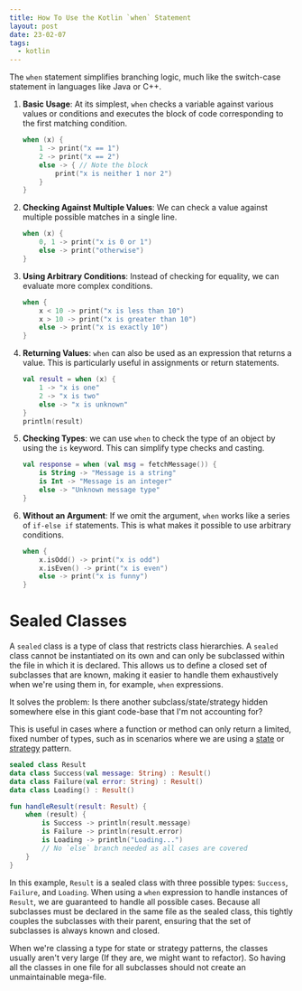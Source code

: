 ```yaml
---
title: How To Use the Kotlin `when` Statement
layout: post
date: 23-02-07
tags:
  - kotlin
---
```

The `when` statement simplifies branching logic, much like the switch-case statement in languages like Java or C++. 

1. **Basic Usage**: At its simplest, `when` checks a variable against various values or conditions and executes the block of code corresponding to the first matching condition.

   ```kotlin
   when (x) {
       1 -> print("x == 1")
       2 -> print("x == 2")
       else -> { // Note the block
           print("x is neither 1 nor 2")
       }
   }
   ```

2. **Checking Against Multiple Values**: We can check a value against multiple possible matches in a single line.

   ```kotlin
   when (x) {
       0, 1 -> print("x is 0 or 1")
       else -> print("otherwise")
   }
   ```

3. **Using Arbitrary Conditions**: Instead of checking for equality, we can evaluate more complex conditions.

   ```kotlin
   when {
       x < 10 -> print("x is less than 10")
       x > 10 -> print("x is greater than 10")
       else -> print("x is exactly 10")
   }
   ```

4. **Returning Values**: `when` can also be used as an expression that returns a value. This is particularly useful in assignments or return statements.

   ```kotlin
   val result = when (x) {
       1 -> "x is one"
       2 -> "x is two"
       else -> "x is unknown"
   }
   println(result)
   ```

5. **Checking Types**: we can use `when` to check the type of an object by using the `is` keyword. This can simplify type checks and casting.

   ```kotlin
   val response = when (val msg = fetchMessage()) {
       is String -> "Message is a string"
       is Int -> "Message is an integer"
       else -> "Unknown message type"
   }
   ```

6. **Without an Argument**: If we omit the argument, `when` works like a series of `if-else if` statements. This is what makes it possible to use arbitrary conditions.

   ```kotlin
   when {
       x.isOdd() -> print("x is odd")
       x.isEven() -> print("x is even")
       else -> print("x is funny")
   }
   ```


# Sealed Classes

A `sealed` class is a type of class that restricts class hierarchies. A `sealed` class cannot be instantiated on its own and can only be subclassed within the file in which it is declared. This allows us to define a closed set of subclasses that are known, making it easier to handle them exhaustively when we're using them in, for example, `when` expressions. 

It solves the problem: Is there another subclass/state/strategy hidden somewhere else in this giant code-base that I'm not accounting for?

This is useful in cases where a function or method can only return a limited, fixed number of types, such as in scenarios where we are using a [state](https://refactoring.guru/design-patterns/state) or [strategy](https://refactoring.guru/design-patterns/strategy) pattern.


```kotlin
sealed class Result
data class Success(val message: String) : Result()
data class Failure(val error: String) : Result()
data class Loading() : Result()

fun handleResult(result: Result) {
    when (result) {
        is Success -> println(result.message)
        is Failure -> println(result.error)
        is Loading -> println("Loading...")
        // No `else` branch needed as all cases are covered
    }
}
```

In this example, `Result` is a sealed class with three possible types: `Success`, `Failure`, and `Loading`. When using a `when` expression to handle instances of `Result`, we are guaranteed to handle all possible cases. Because all subclasses must be declared in the same file as the sealed class, this tightly couples the subclasses with their parent, ensuring that the set of subclasses is always known and closed.

When we're classing a type for state or strategy patterns, the classes usually aren't very large (If they are, we might want to refactor). So having all the classes in one file for all subclasses should not create an unmaintainable mega-file.
